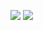 <p align="left">
<img src="https://lanyard.cnrad.dev/api/966616087976378369?hideTimestamp=false&hideBadges=false&idleMessage=https://y4zuk0-ctf.netlify.com"/>
<img src="https://metrics.lecoq.io/0xYazuko"/>
</p>
